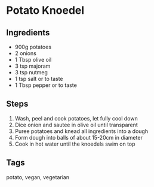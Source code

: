 # Potato Knoedel

## Ingredients

* 900g potatoes 
* 2 onions
* 1 Tbsp olive oil
* 3 tsp majoram
* 3 tsp nutmeg
* 1 tsp salt or to taste
* 1 Tbsp pepper or to taste

## Steps

1. Wash, peel and cook potatoes, let fully cool down
2. Dice onion and sautee in olive oil until transparent
3. Puree potatoes and knead all ingredients into a dough
4. Form dough into balls of about 15-20cm in diameter
5. Cook in hot water until the knoedels swim on top

## Tags
potato, vegan, vegetarian
